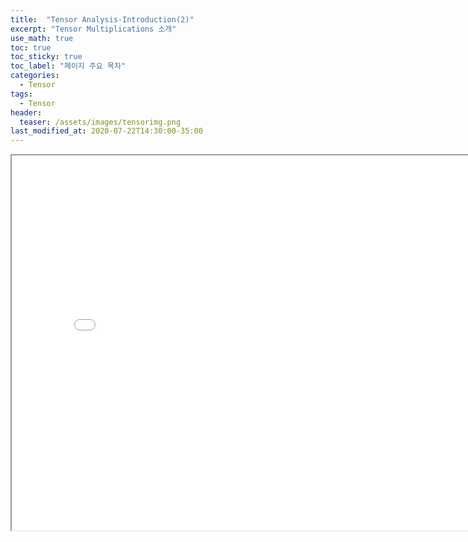 ```yaml
---
title:  "Tensor Analysis-Introduction(2)"
excerpt: "Tensor Multiplications 소개"
use_math: true
toc: true
toc_sticky: true
toc_label: "페이지 주요 목차"
categories:
  - Tensor
tags:
  - Tensor
header:
  teaser: /assets/images/tensorimg.png
last_modified_at: 2020-07-22T14:30:00-35:00
---
```


<iframe src = "/ViewerJS/#../assets/pdf/1_2_Tensor_Multiplications.pdf" width='800' height='600' allowfullscreen webkitallowfullscreen></iframe>


